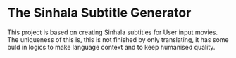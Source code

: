 # The Sinhala Subtitle Generator

This project is based on creating Sinhala subtitles for User input movies. The uniqueness of this is, this is not finished by only translating, it has some buld in logics to make language context and to keep humanised quality.
